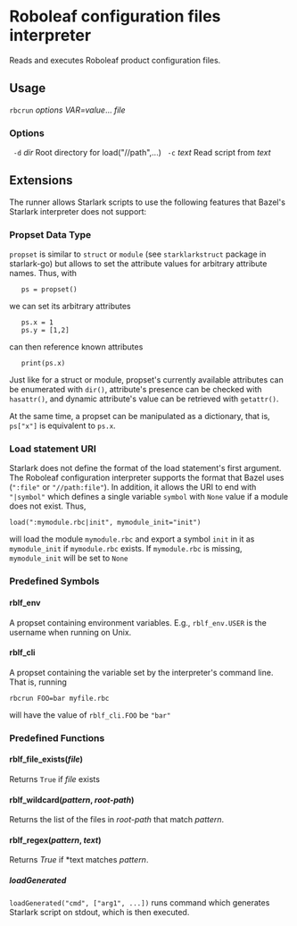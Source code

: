 # Roboleaf configuration files interpreter

Reads and executes Roboleaf product configuration files.

## Usage

`rbcrun` *options* *VAR=value*... *file*

### Options

` -d` *dir*
Root directory for load("//path",...)
` -c` *text*
Read script from *text*

## Extensions

The runner allows Starlark scripts to use the following features that Bazel's Starlark interpreter does not support:

### Propset Data Type

`propset` is similar to `struct` or `module` (see `starklarkstruct` package in starlark-go)
but allows to set the attribute values for arbitrary attribute names. Thus, with

```
   ps = propset()
```

we can set its arbitrary attributes

```
   ps.x = 1
   ps.y = [1,2]
```

can then reference known attributes

```
   print(ps.x)
```

Just like for a struct or module, propset's currently available attributes can be enumerated with `dir()`, attribute's
presence can be checked with `hasattr()`, and dynamic attribute's value can be retrieved with `getattr()`.

At the same time, a propset can be manipulated as a dictionary, that is, `ps["x"]` is equivalent to `ps.x`.

### Load statement URI

Starlark does not define the format of the load statement's first argument. The Roboleaf configuration interpreter
supports the format that Bazel uses (`":file"` or `"//path:file"`). In addition, it allows the URI to end
with `"|symbol"` which defines a single variable
`symbol` with `None` value if a module does not exist. Thus,

```
load(":mymodule.rbc|init", mymodule_init="init")
```

will load the module `mymodule.rbc` and export a symbol `init` in it as `mymodule_init` if
`mymodule.rbc` exists. If `mymodule.rbc` is missing, `mymodule_init` will be set to `None`

### Predefined Symbols

#### rblf_env

A propset containing environment variables. E.g., `rblf_env.USER` is the username when running on Unix.

#### rblf_cli

A propset containing the variable set by the interpreter's command line. That is, running

```
rbcrun FOO=bar myfile.rbc
```

will have the value of `rblf_cli.FOO` be `"bar"`

### Predefined Functions

#### rblf_file_exists(*file*)

Returns `True`  if *file* exists

#### rblf_wildcard(*pattern*, *root-path*)

Returns the list of the files in *root-path* that match *pattern*.

#### rblf_regex(*pattern*, *text*)

Returns *True* if *text matches *pattern*.

##### loadGenerated

`loadGenerated("cmd", ["arg1", ...])` runs command which generates Starlark script on stdout, which is then executed.